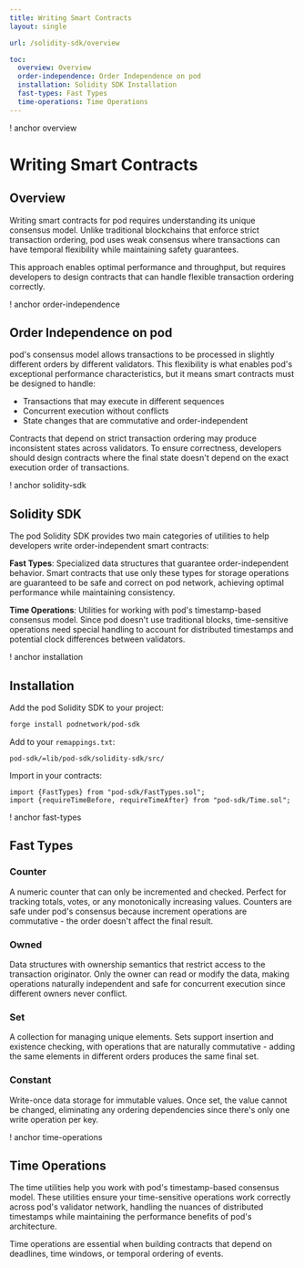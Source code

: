 ```yaml
---
title: Writing Smart Contracts
layout: single

url: /solidity-sdk/overview

toc:
  overview: Overview
  order-independence: Order Independence on pod
  installation: Solidity SDK Installation
  fast-types: Fast Types
  time-operations: Time Operations
---
```


! anchor overview

# Writing Smart Contracts

## Overview

Writing smart contracts for pod requires understanding its unique consensus model. Unlike traditional blockchains that enforce strict transaction ordering, pod uses weak consensus where transactions can have temporal flexibility while maintaining safety guarantees.

This approach enables optimal performance and throughput, but requires developers to design contracts that can handle flexible transaction ordering correctly.

! anchor order-independence

## Order Independence on pod

pod's consensus model allows transactions to be processed in slightly different orders by different validators. This flexibility is what enables pod's exceptional performance characteristics, but it means smart contracts must be designed to handle:

- Transactions that may execute in different sequences
- Concurrent execution without conflicts
- State changes that are commutative and order-independent

Contracts that depend on strict transaction ordering may produce inconsistent states across validators. To ensure correctness, developers should design contracts where the final state doesn't depend on the exact execution order of transactions.

! anchor solidity-sdk

## Solidity SDK

The pod Solidity SDK provides two main categories of utilities to help developers write order-independent smart contracts:

**Fast Types**: Specialized data structures that guarantee order-independent behavior. Smart contracts that use only these types for storage operations are guaranteed to be safe and correct on pod network, achieving optimal performance while maintaining consistency.

**Time Operations**: Utilities for working with pod's timestamp-based consensus model. Since pod doesn't use traditional blocks, time-sensitive operations need special handling to account for distributed timestamps and potential clock differences between validators.

! anchor installation

## Installation

Add the pod Solidity SDK to your project:

```bash
forge install podnetwork/pod-sdk
```

Add to your `remappings.txt`:
```
pod-sdk/=lib/pod-sdk/solidity-sdk/src/
```

Import in your contracts:
```solidity
import {FastTypes} from "pod-sdk/FastTypes.sol";
import {requireTimeBefore, requireTimeAfter} from "pod-sdk/Time.sol";
```

! anchor fast-types

## Fast Types

### Counter
A numeric counter that can only be incremented and checked. Perfect for tracking totals, votes, or any monotonically increasing values. Counters are safe under pod's consensus because increment operations are commutative - the order doesn't affect the final result.

### Owned
Data structures with ownership semantics that restrict access to the transaction originator. Only the owner can read or modify the data, making operations naturally independent and safe for concurrent execution since different owners never conflict.

### Set
A collection for managing unique elements. Sets support insertion and existence checking, with operations that are naturally commutative - adding the same elements in different orders produces the same final set.

### Constant
Write-once data storage for immutable values. Once set, the value cannot be changed, eliminating any ordering dependencies since there's only one write operation per key.

! anchor time-operations

## Time Operations

The time utilities help you work with pod's timestamp-based consensus model. These utilities ensure your time-sensitive operations work correctly across pod's validator network, handling the nuances of distributed timestamps while maintaining the performance benefits of pod's architecture.

Time operations are essential when building contracts that depend on deadlines, time windows, or temporal ordering of events.